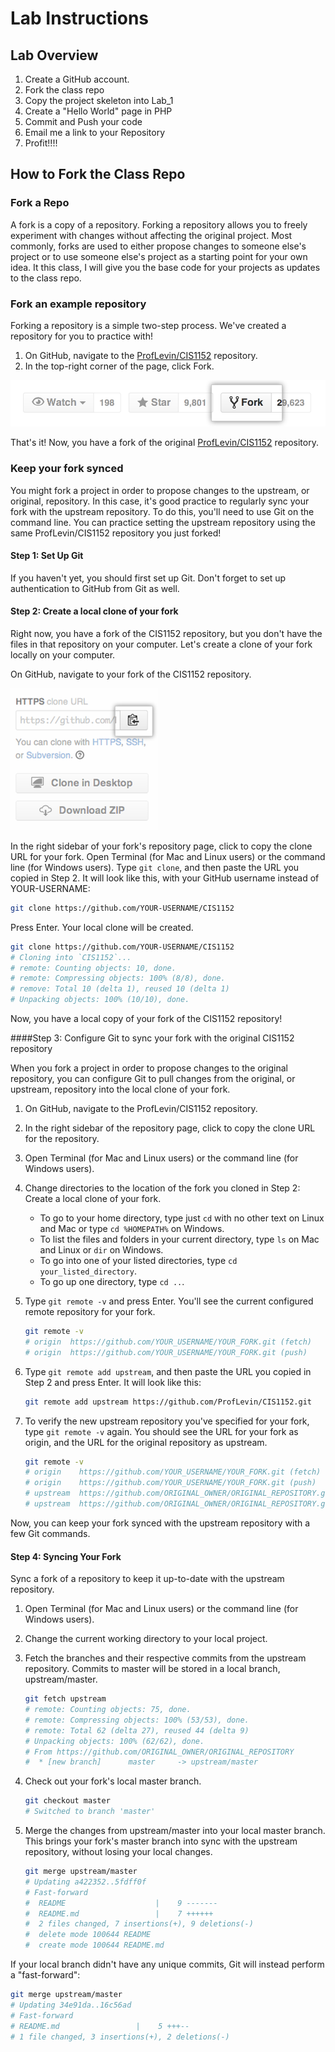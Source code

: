 # Lab Instructions

<!--TOC-->

## Lab Overview
1. Create a GitHub account.
2. Fork the class repo
3. Copy the project skeleton into Lab_1
4. Create a "Hello World" page in PHP
5. Commit and Push your code
6. Email me a link to your Repository
7. Profit!!!!

## How to Fork the Class Repo

### Fork a Repo
A fork is a copy of a repository. Forking a repository allows you to freely experiment with changes without affecting the original project. Most commonly, forks are used to either propose changes to someone else's project or to use someone else's project as a starting point for your own idea.
It this class, I will give you the base code for your projects as updates to the class repo.

### Fork an example repository

Forking a repository is a simple two-step process. We've created a repository for you to practice with!

1. On GitHub, navigate to the [ProfLevin/CIS1152](https://github.com/ProfLevin/CIS1152) repository.
2. In the top-right corner of the page, click Fork.

![Fork Button](../../Class_Notes/Class_1/images/fork_button.jpg)

That's it! Now, you have a fork of the original [ProfLevin/CIS1152](https://github.com/ProfLevin/CIS1152) repository.

### Keep your fork synced

You might fork a project in order to propose changes to the upstream, or original, repository. In this case, it's good practice to regularly sync your fork with the upstream repository. To do this, you'll need to use Git on the command line. You can practice setting the upstream repository using the same ProfLevin/CIS1152 repository you just forked!

#### Step 1: Set Up Git

If you haven't yet, you should first set up Git. Don't forget to set up authentication to GitHub from Git as well.

#### Step 2: Create a local clone of your fork

Right now, you have a fork of the CIS1152 repository, but you don't have the files in that repository on your computer. Let's create a clone of your fork locally on your computer.

On GitHub, navigate to your fork of the CIS1152 repository.

![Clone Repo Button](../../Class_Notes/Class_1/images/clone-repo-clone-url-button.png)

In the right sidebar of your fork's repository page, click  to copy the clone URL for your fork.
Open Terminal (for Mac and Linux users) or the command line (for Windows users).
Type `git clone`, and then paste the URL you copied in Step 2. It will look like this, with your GitHub username instead of YOUR-USERNAME:

```bash
git clone https://github.com/YOUR-USERNAME/CIS1152
```

Press Enter. Your local clone will be created.

```bash
git clone https://github.com/YOUR-USERNAME/CIS1152
# Cloning into `CIS1152`...
# remote: Counting objects: 10, done.
# remote: Compressing objects: 100% (8/8), done.
# remove: Total 10 (delta 1), reused 10 (delta 1)
# Unpacking objects: 100% (10/10), done.
```

Now, you have a local copy of your fork of the CIS1152 repository!

####Step 3: Configure Git to sync your fork with the original CIS1152 repository

When you fork a project in order to propose changes to the original repository, you can configure Git to pull changes from the original, or upstream, repository into the local clone of your fork.

1. On GitHub, navigate to the ProfLevin/CIS1152 repository.
2. In the right sidebar of the repository page, click  to copy the clone URL for the repository.
3. Open Terminal (for Mac and Linux users) or the command line (for Windows users).
4. Change directories to the location of the fork you cloned in Step 2: Create a local clone of your fork.
    - To go to your home directory, type just `cd`  with no other text on Linux and Mac or type `cd %HOMEPATH%` on Windows.
    - To list the files and folders in your current directory, type `ls` on Mac and Linux or `dir` on Windows.
    - To go into one of your listed directories, type `cd your_listed_directory`.
    - To go up one directory, type `cd ..`.

5. Type `git remote -v` and press Enter. You'll see the current configured remote repository for your fork.

    ```bash
    git remote -v
    # origin  https://github.com/YOUR_USERNAME/YOUR_FORK.git (fetch)
    # origin  https://github.com/YOUR_USERNAME/YOUR_FORK.git (push)
    ```

6. Type `git remote add upstream`, and then paste the URL you copied in Step 2 and press Enter. It will look like this:

    ```bash
    git remote add upstream https://github.com/ProfLevin/CIS1152.git
    ```

7. To verify the new upstream repository you've specified for your fork, type `git remote -v` again. You should see the URL for your fork as origin, and the URL for the original repository as upstream.

    ```bash
    git remote -v
    # origin    https://github.com/YOUR_USERNAME/YOUR_FORK.git (fetch)
    # origin    https://github.com/YOUR_USERNAME/YOUR_FORK.git (push)
    # upstream  https://github.com/ORIGINAL_OWNER/ORIGINAL_REPOSITORY.git (fetch)
    # upstream  https://github.com/ORIGINAL_OWNER/ORIGINAL_REPOSITORY.git (push)
    ```

Now, you can keep your fork synced with the upstream repository with a few Git commands.

#### Step 4: Syncing Your Fork
Sync a fork of a repository to keep it up-to-date with the upstream repository.

1. Open Terminal (for Mac and Linux users) or the command line (for Windows users).
2. Change the current working directory to your local project.
3. Fetch the branches and their respective commits from the upstream repository. Commits to master will be stored in a local branch, upstream/master.

    ```bash
    git fetch upstream
    # remote: Counting objects: 75, done.
    # remote: Compressing objects: 100% (53/53), done.
    # remote: Total 62 (delta 27), reused 44 (delta 9)
    # Unpacking objects: 100% (62/62), done.
    # From https://github.com/ORIGINAL_OWNER/ORIGINAL_REPOSITORY
    #  * [new branch]      master     -> upstream/master
    ```

4. Check out your fork's local master branch.

    ```bash
    git checkout master
    # Switched to branch 'master'
    ```

5. Merge the changes from upstream/master into your local master branch. This brings your fork's master branch into sync with the upstream repository, without losing your local changes.
    ```bash
    git merge upstream/master
    # Updating a422352..5fdff0f
    # Fast-forward
    #  README                    |    9 -------
    #  README.md                 |    7 ++++++
    #  2 files changed, 7 insertions(+), 9 deletions(-)
    #  delete mode 100644 README
    #  create mode 100644 README.md
    ```
If your local branch didn't have any unique commits, Git will instead perform a "fast-forward":

```bash
git merge upstream/master
# Updating 34e91da..16c56ad
# Fast-forward
# README.md                 |    5 +++--
# 1 file changed, 3 insertions(+), 2 deletions(-)
```
